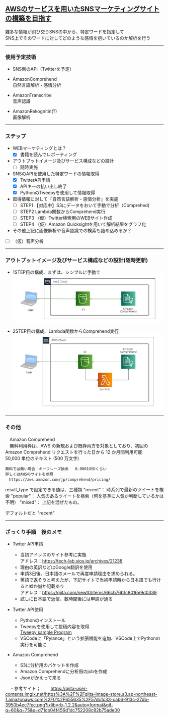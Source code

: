 ## <u>AWSのサービスを用いたSNSマーケティングサイトの構築を目指す</u>  

雑多な情報が飛び交うSNSの中から、特定ワードを指定して  
SNS上でそのワードに対してどのような感情を抱いているのか解析を行う

---

### 使用予定技術
 - SNS側のAPI（Twitterを予定）

 - AmazonComprehend  
   自然言語解析・感情分析

 - AmazonTranscribe  
   音声認識

 - AmazonRekognitin(?)   
   画像解析

---

### ステップ

- WEBマーケティングとは？  
  - [x] 書籍を読んでレポーティング  

- アウトプットイメージ及びサービス構成などの設計  
  - [ ] 随時実施  

- SNSのAPIを使用した特定ワードの情報取得  
  - [x] TwitterAPI申請  
  - [x] APIキーの払い出し終了  
  - [x] PythonのTweepyを使用して情報取得  

- 取得情報に対して「自然言語解析・感情分析」を実施  
  - [ ] STEP1 【対応中】S3にデータをおいて手動で分析（Comprehed)  
  - [ ] STEP2 Lambda関数からComprehend実行  
  - [ ] STEP3 （仮）Twitter検索用のWEBサイト作成  
  - [ ] STEP4 （仮）Amazon Quicksightを用いて解析結果をグラフ化  

 - その他上記に画像解析や音声認識での検索も詰め込めるか？  
  - [ ] （仮）音声分析  

---

### アウトプットイメージ及びサービス構成などの設計(随時更新)  

- 1STEP目の構成、まずは、シンプルに手動で  
![alt](assets/image/1STEP_FLOW.png)

- 2STEP目の構成、Lambda関数からComprehend実行    
![alt](assets/image/2STEP_FLOW.png)
　
---

### その他

　Amazon Comprehend  
  　無料利用枠は、AWS の新規および既存両方を対象としており、初回の Amazon Comprehend リクエストを行った日から 12 か月間利用可能  
    50,000 単位のテキスト (500 万文字)  
   
    無料では無い場合：キーフレーズ抽出	0.0001USDくらい  
    詳しくはAWSのサイトを参照  
    　https://aws.amazon.com/jp/comprehend/pricing/  

result_type で設定できる値は、三種類
"recent"： 時系列で最新のツイートを検索
"popular"： 人気のあるツイートを検索（何を基準に人気か判断しているかは不明）
"mixed"： 上記を混ぜたもの。

デフォルトだと "recent"

---

### ざっくり手順　後のメモ
 - Twtter API申請
   - 当初アドレスのサイト参考に実施  
     アドレス：https://tech-lab.sios.jp/archives/21238  
   - 理由の英訳などはGoogle翻訳を使用  
   - 申請3日後、日本語のメールで再度申請理由を求められる。   
   - 英語で返そうと考えたが、下記サイトで当初申請時から日本語でも行けると嘘か誠か記載あり  
     アドレス：https://qiita.com/newt0/items/66cb76b1c8016e9d0339
   - 試しに日本語で返信、数時間後には申請が通る  

 - Twtter API使用
   - Pythonのインストール
   - Tweepyを使用して投稿内容を取得  
     [Tweepy sample Program](twitterSearch_commitEdit.py)
   - VSCodeに「Pylance」という拡張機能を追加、VSCode上でPythonの実行を可能に

 - Amazon Comprehend
   - S3に分析用のバケットを作成
   - Amazon Comprehendに分析用のjobを作成
   - Jsonがかえって来る

　 - 参考サイト；
　　https://qiita-user-contents.imgix.net/https%3A%2F%2Fqiita-image-store.s3.ap-northeast-1.amazonaws.com%2F0%2F655635%2F57dc1c33-cab6-913c-27db-3950b4ec7fec.png?ixlib=rb-1.2.2&auto=format&gif-q=60&q=75&s=d71cb04f456d1dc752208c82b75ade00

